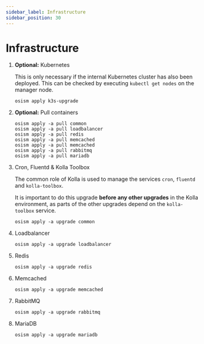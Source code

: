 ```yaml
---
sidebar_label: Infrastructure
sidebar_position: 30
---
```


# Infrastructure

1. **Optional:** Kubernetes

   This is only necessary if the internal Kubernetes cluster has also been deployed.
   This can be checked by executing `kubectl get nodes` on the manager node.

   ```
   osism apply k3s-upgrade
   ```

2. **Optional:** Pull containers

   ```
   osism apply -a pull common
   osism apply -a pull loadbalancer
   osism apply -a pull redis
   osism apply -a pull memcached
   osism apply -a pull memcached
   osism apply -a pull rabbitmq
   osism apply -a pull mariadb
   ```

3. Cron, Fluentd & Kolla Toolbox

   The common role of Kolla is used to manage the services `cron`, `fluentd`
   and `kolla-toolbox`.

   It is important to do this upgrade **before any other upgrades** in the Kolla
   environment, as parts of the other upgrades depend on the `kolla-toolbox`
   service.

   ```
   osism apply -a upgrade common
   ```

4. Loadbalancer

   ```
   osism apply -a upgrade loadbalancer
   ```

5. Redis

   ```
   osism apply -a upgrade redis
   ```

6. Memcached

   ```
   osism apply -a upgrade memcached
   ```

7. RabbitMQ

   ```
   osism apply -a upgrade rabbitmq
   ```

8. MariaDB

   ```
   osism apply -a upgrade mariadb
   ```
